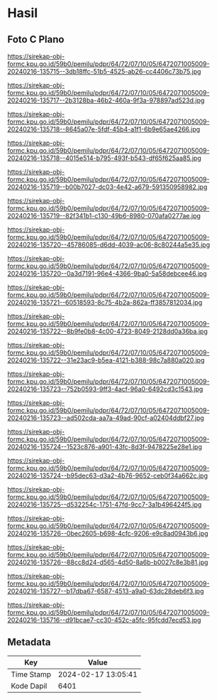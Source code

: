 # Hasil

## Foto C Plano

https://sirekap-obj-formc.kpu.go.id/59b0/pemilu/pdpr/64/72/07/10/05/6472071005009-20240216-135715--3db18ffc-51b5-4525-ab26-cc4406c73b75.jpg

https://sirekap-obj-formc.kpu.go.id/59b0/pemilu/pdpr/64/72/07/10/05/6472071005009-20240216-135717--2b3128ba-46b2-460a-9f3a-978897ad523d.jpg

https://sirekap-obj-formc.kpu.go.id/59b0/pemilu/pdpr/64/72/07/10/05/6472071005009-20240216-135718--8645a07e-5fdf-45b4-a1f1-6b9e65ae4266.jpg

https://sirekap-obj-formc.kpu.go.id/59b0/pemilu/pdpr/64/72/07/10/05/6472071005009-20240216-135718--4015e514-b795-493f-b543-df65f625aa85.jpg

https://sirekap-obj-formc.kpu.go.id/59b0/pemilu/pdpr/64/72/07/10/05/6472071005009-20240216-135719--b00b7027-dc03-4e42-a679-591350958982.jpg

https://sirekap-obj-formc.kpu.go.id/59b0/pemilu/pdpr/64/72/07/10/05/6472071005009-20240216-135719--82f341b1-c130-49b6-8980-070afa0277ae.jpg

https://sirekap-obj-formc.kpu.go.id/59b0/pemilu/pdpr/64/72/07/10/05/6472071005009-20240216-135720--45786085-d6dd-4039-ac06-8c80244a5e35.jpg

https://sirekap-obj-formc.kpu.go.id/59b0/pemilu/pdpr/64/72/07/10/05/6472071005009-20240216-135720--0a3d7191-96e4-4366-9ba0-5a58debcee46.jpg

https://sirekap-obj-formc.kpu.go.id/59b0/pemilu/pdpr/64/72/07/10/05/6472071005009-20240216-135721--60518593-8c75-4b2a-862a-ff3857812034.jpg

https://sirekap-obj-formc.kpu.go.id/59b0/pemilu/pdpr/64/72/07/10/05/6472071005009-20240216-135722--8b9fe0b8-4c00-4723-8049-2128dd0a36ba.jpg

https://sirekap-obj-formc.kpu.go.id/59b0/pemilu/pdpr/64/72/07/10/05/6472071005009-20240216-135722--31e23ac9-b5ea-4121-b388-98c7a880a020.jpg

https://sirekap-obj-formc.kpu.go.id/59b0/pemilu/pdpr/64/72/07/10/05/6472071005009-20240216-135723--752b0593-9ff3-4acf-96a0-6492cd3c1543.jpg

https://sirekap-obj-formc.kpu.go.id/59b0/pemilu/pdpr/64/72/07/10/05/6472071005009-20240216-135723--ad502cda-aa7a-49ad-90cf-a02404ddbf27.jpg

https://sirekap-obj-formc.kpu.go.id/59b0/pemilu/pdpr/64/72/07/10/05/6472071005009-20240216-135724--1523c876-a901-43fc-8d3f-9478225e28e1.jpg

https://sirekap-obj-formc.kpu.go.id/59b0/pemilu/pdpr/64/72/07/10/05/6472071005009-20240216-135724--b95dec63-d3a2-4b76-9652-ceb0f34a662c.jpg

https://sirekap-obj-formc.kpu.go.id/59b0/pemilu/pdpr/64/72/07/10/05/6472071005009-20240216-135725--d532254c-1751-47fd-9cc7-3a1b496424f5.jpg

https://sirekap-obj-formc.kpu.go.id/59b0/pemilu/pdpr/64/72/07/10/05/6472071005009-20240216-135726--0bec2605-b698-4cfc-9206-e9c8ad0943b6.jpg

https://sirekap-obj-formc.kpu.go.id/59b0/pemilu/pdpr/64/72/07/10/05/6472071005009-20240216-135726--88cc8d24-d565-4d50-8a6b-b0027c8e3b81.jpg

https://sirekap-obj-formc.kpu.go.id/59b0/pemilu/pdpr/64/72/07/10/05/6472071005009-20240216-135727--b17dba67-6587-4513-a9a0-63dc28deb6f3.jpg

https://sirekap-obj-formc.kpu.go.id/59b0/pemilu/pdpr/64/72/07/10/05/6472071005009-20240216-135716--d91bcae7-cc30-452c-a5fc-95fcdd7ecd53.jpg


## Metadata

| Key        | Value               |
| ---------- | ------------------- |
| Time Stamp | 2024-02-17 13:05:41 |
| Kode Dapil | 6401                |



